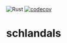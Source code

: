 ![Rust](https://github.com/AlexandreDubray/schlandals/actions/workflows/rust.yml/badge.svg)
[![codecov](https://codecov.io/gh/AlexandreDubray/schlandals/branch/main/graph/badge.svg?token=J4J2I9Q9KX)](https://codecov.io/gh/AlexandreDubray/schlandals)

# schlandals
